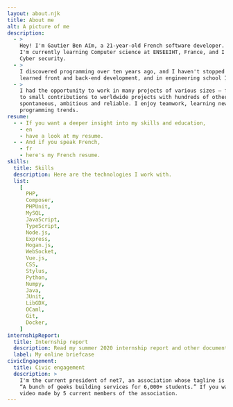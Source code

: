 ```yaml
---
layout: about.njk
title: About me
alt: A picture of me
description:
  - >
    Hey! I'm Gautier Ben Aïm, a 21-year-old French software developer.
    I'm currently learning Computer science at ENSEEIHT, France, and I wish to major in Software architecture and
    Cyber security.
  - >
    I discovered programming over ten years ago, and I haven't stopped since then. In parallel to my studies, I
    learned front and back-end development, and in engineering school I learned compiled client programming.
  - >
    I had the opportunity to work in many projects of various sizes – from a couple of people I met in real life
    to small contributions to worldwide projects with hundreds of other contributors. My friends say I'm
    spontaneous, ambitious and reliable. I enjoy teamwork, learning new technologies and keeping an eye on
    programming trends.
resume:
  - - If you want a deeper insight into my skills and education,
    - en
    - have a look at my resume.
  - - And if you speak French,
    - fr
    - here's my French resume.
skills:
  title: Skills
  description: Here are the technologies I work with.
  list:
    [
      PHP,
      Composer,
      PHPUnit,
      MySQL,
      JavaScript,
      TypeScript,
      Node.js,
      Express,
      Hogan.js,
      WebSocket,
      Vue.js,
      CSS,
      Stylus,
      Python,
      Numpy,
      Java,
      JUnit,
      LibGDX,
      OCaml,
      Git,
      Docker,
    ]
internshipReport:
  title: Internship report
  description: Read my summer 2020 internship report and other documents in my shared folder.
  label: My online briefcase
civicEngagement:
  title: Civic engagement
  description: >
    I'm the current president of net7, an association whose tagline is
    “A bunch of geeks building services for 6,000+ students.” If you want to hear more about it, here's a
    video made by 5 current members of the association.
---
```

